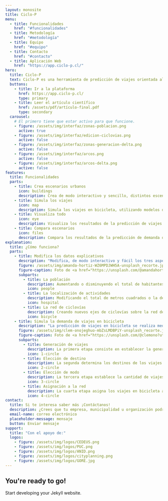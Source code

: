 ```yaml
---
layout: monosite
title: Ciclo-P
menu:
  - title: Funcionalidades
    href: "#funcionalidades"
  - title: Metodología
    href: "#metodología"
  - title: Equipo
    href: "#equipo"
  - title: Contacto
    href: "#contacto"
  - title: Aplicación Web
    href: "https://app.ciclo-p.cl/"
hero:
  title: Ciclo-P
  text: Ciclo-P es una herramienta de predicción de viajes orientada al ciclismo urbano, basada en modelos de demanda de viajes ampliamente utilizados para la planificación de transporte. Permite simular los efectos de un cambio en la población, la superficie construída para distintos usos y las ciclovías en el número de viajes en bicicleta.
  buttons:
    - title: Ir a la plataforma
      href: https://app.ciclo-p.cl/
      type: primary
    - title: Leer el artículo científico
      href: /assets/pdf/artículo-final.pdf
      type: secondary
  carousel:
    # El primero tiene que estar activo para que funcione.
    - figure: /assets/img/interfaz/zonas-poblacion.png
      active: true
    - figure: /assets/img/interfaz/edicion-ciclovias.png
      active: false
    - figure: /assets/img/interfaz/zonas-generacion-delta.png
      active: false
    - figure: /assets/img/interfaz/arcos.png
      active: false
    - figure: /assets/img/interfaz/arcos-delta.png
      active: false
features:
  title: Funcionalidades
  parts:
    - title: Crea escenarios urbanos
      icon: buildings
      description: Crea de modo interactivo y sencillo, distintos escenarios urbanos, modificando la población, los usos de suelo y la red de ciclovías.
    - title: Simula los viajes
      icon: map
      description: Simula los viajes en bicicleta, utilizando modelos de demanda de transporte de cuatro etapas (generación de viajes, elección de destino, elección de modo y asignación a la red).
    - title: Visualiza todo
      icon: eye
      description: Visualiza los resultados de la predicción de viajes en distintos mapas, a nivel de zona o calle, para cada uno de los cuatro modelos de demanda simulados.
    - title: Compara escenarios
      icon: files
      description: Compara los resultados de la predicción de demanda de viajes entre distintos escenarios.
explanation:
  title: ¿Cómo funciona?
  parts:
    - title: Modifica los datos explicativos
      description: "Modifica, de modo interactivo y fácil los tres aspectos fundamentales que determinan los viajes en bicicleta:"
      figure: /assets/img/amanda-hortiz-WZ6MPDJWH5A-unsplash_recorte.jpg
      figure-caption: Foto de <a href="https://unsplash.com/@amandahortiz?utm_source=unsplash&utm_medium=referral&utm_content=creditCopyText">Amanda Hortiz</a> en <a href="https://unsplash.com/es/fotos/WZ6MPDJWH5A?utm_source=unsplash&utm_medium=referral&utm_content=creditCopyText">Unsplash</a>
      subparts:
        - title: La población
          description: Aumentando o disminuyendo el total de habitantes o la densidad en cada una de las zonas de modelación.
          icon: people
        - title: La localización de actividades
          description: Modificando el total de metros cuadrados o la densidad de cada uso específico en cada una de las zonas de modelación.
          icon: hospital
        - title: La red de ciclovías
          description: Creando nuevos ejes de ciclovías sobre la red de transporte existente. 
          icon: bicycle
    - title: Simula la demanda de viajes en bicicleta
      description: "La predicción de viajes en bicicleta se realiza mediante un modelo de cuatro etapas: generación de viajes, elección de destino, elección de modo y asignación a la red, enfocado específicamente en los viajes realizados por ciclistas en el ámbito urbano."
      figure: /assets/img/clem-onojeghuo-mbZsLMDBPiY-unsplash_recorte.jpg
      figure-caption: Foto de <a href="https://unsplash.com/@clemono?utm_source=unsplash&utm_medium=referral&utm_content=creditCopyText">Clem Onojeghuo</a> en <a href="https://unsplash.com/es/fotos/mbZsLMDBPiY?utm_source=unsplash&utm_medium=referral&utm_content=creditCopyText">Unsplash</a>
      subparts:
        - title: Generación de viajes
          description: La primera etapa consiste en establecer la generación de viajes, es decir cuántos viajes saldrán desde cada una de las zonas. 
          icon: 1-circle
        - title: Elección de destino
          description: La segunda determina los destinos de los viajes generados, es decir, calcula cuántos viajes se dirigen desde cada una de las zonas hacia todas las demás. Esta etapa también determinará la atracción de viajes (cuántos viajes llegarán a cada una de las zonas).
          icon: 2-circle
        - title: Elección de modo
          description: La tercera etapa establece la cantidad de viajes que se realizarán en bicicleta (desde y hacia cada zona).  
          icon: 3-circle
        - title: Asignación a la red
          description: La cuarta etapa asigna los viajes en bicicleta a la red vial, buscando una ruta eficiente para cada par origen destino. Estas rutas toman en consideración los atributos de la red que afectan su uso en bicicleta (como el tipo de calle, la presencia de ciclovías, la presencia de buses y la pendiente).
          icon: 4-circle
contact:
  title: Si te interesa saber más ¡Contáctanos!
  description: ¿Crees que tu empresa, municipalidad u organización podría aprovechar esta herramienta? ¡No dudes en escribirnos!
  email-name: correo electrónico
  placeholder-message: mensaje
  button: Enviar mensaje
support:
  title: "Con el apoyo de:"
  logos:
    - figure: /assets/img/logos/CEDEUS.png
    - figure: /assets/img/logos/PUC.png
    - figure: /assets/img/logos/ANID.png
    - figure: /assets/img/logos/cityplanning.png
    - figure: /assets/img/logos/GORE.jpg
---
```


## You're ready to go!

Start developing your Jekyll website.
